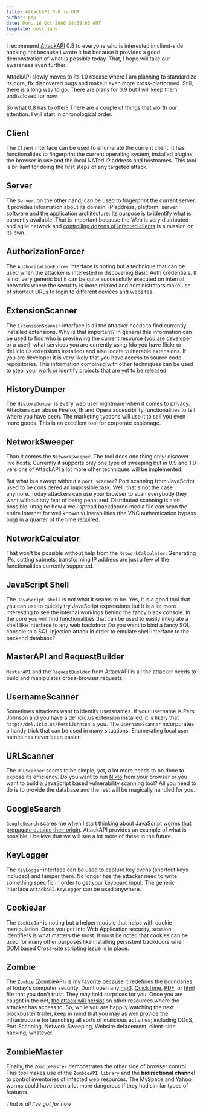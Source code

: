 ```yaml
---
title: AttackAPI 0.8 is OUT
author: pdp
date: Mon, 16 Oct 2006 04:39:05 GMT
template: post.jade
---
```


I recommend [AttackAPI](http://code.google.com/p/attackapi) 0.8 to everyone who is interested in client-side hacking not because I wrote it but because it provides a good demonstration of what is possible today. That, I hope will take our awareness even further.

AttackAPI slowly moves to its 1.0 release where I am planning to standardize its core, fix discovered bugs and make it even more cross-platformed. Still, there is a long way to go. There are plans for 0.9 but I will keep them undisclosed for now.

So what 0.8 has to offer? There are a couple of things that worth our attention. I will start in chronological order.

## Client

The `Client` interface can be used to enumerate the current client. It has functionalities to fingerprint the current operating system, installed plugins, the browser in use and the local NATed IP address and hostnames. This tool is brilliant for doing the first steps of any targeted attack.

## Server

The `Server`, on the other hand, can be used to fingerprint the current server. It provides information about its domain, IP address, platform, server software and the application architecture. Its purpose is to identify what is currently available. That is important because the Web is very distributed and agile network and [controlling dozens of infected clients](/blog/persistent-bi-directional-communication-channels) is a mission on its own.

## AuthorizationForcer

The `AuthorizationForcer` interface is noting but a technique that can be used when the attacker is interested in discovering Basic Auth credentials. It is not very generic but it can be quite successfully executed on internal networks where the security is more relaxed and administrators make use of shortcut URLs to login to different devices and websites.

## ExtensionScanner

The `ExtensionScanner` interface is all the attacker needs to find currently installed extensions. Why is that important? In general this information can be used to find who is previewing the current resource (you are developer or a user), what services you are currently using (do you have flickr or del.icio.us extensions installed) and also locate vulnerable extensions. If you are developer it is very likely that you have access to source code repositories. This information combined with other techniques can be used to steal your work or identify projects that are yet to be released.

## HistoryDumper

The `HistoryDumper` is every web user nightmare when it comes to privacy. Attackers can abuse Firefox, IE and Opera accessibility functionalities to tell where you have been. The marketing tycoons will use it to sell you even more goods. This is an excellent tool for corporate espionage.

## NetworkSweeper

Than it comes the `NetworkSweeper`. The tool does one thing only: discover live hosts. Currently it supports only one type of sweeping but in 0.9 and 1.0 versions of AttackAPI a lot more other techniques will be implemented.

But what is a sweep without a `port scanner`? Port scanning from JavaScript used to be considered an impossible task. Well, that's not the case anymore. Today attackers can use your browser to scan everybody they want without any fear of being penalized. Distributed scanning is also possible. Imagine how a well spread backdoored media file can scan the entire Internet for well known vulnerabilities (the VNC authentication bypass bug) in a quarter of the time required.

## NetworkCalculator

That won't be possible without help from the `NetworkCalculator`. Generating IPs, cutting subnets, transforming IP address are just a few of the functionalities currently supported.

## JavaScript Shell

The `JavaScript shell` is not what it seams to be. Yes, it is a good tool that you can use to quickly try JavaScript expressions but it is a lot more interesting to see the internal workings behind the fancy black console. In the core you will find functionalities that can be used to easily integrate a shell like interface to any web backdoor. Do you want to bind a fancy SQL console to a SQL Injection attack in order to emulate shell interface to the backend database?

## MasterAPI and RequestBuilder

`MasterAPI` and the `RequestBuilder` from AttackAPI is all the attacker needs to build and manipulates cross-browser requests.

## UsernameScanner

Sometimes attackers want to identify usersnames. If your username is Persi Johnson and you have a del.icio.us extension installed, it is likely that `http://del.icio.us/PersiJohnson` is you. The `UsernameScanner` incorporates a handy trick that can be used in many situations. Enumerating local user names has never been easier.

## URLScanner

The `URLScanner` seams to be simple, yet, a lot more needs to be done to expose its efficiency. Do you want to run [Nikto](http://www.cirt.net/code/nikto.shtml) from your browser or you want to build a JavaScript based vulnerability scanning tool? All you need to do is to provide the database and the rest will be magically handled for you.

## GoogleSearch

`GoogleSearch` scares me when I start thinking about JavaScript [worms that propagate outside their origin](/blog/google-search-api-worms). AttackAPI provides an example of what is possible. I believe that we will see a lot more of these in the future.

## KeyLogger

The `KeyLogger` interface can be used to capture key evens (shortcut keys included) and tamper them. No longer has the attacker need to write something specific in order to get your keyboard input. The generic interface `AttackAPI.KeyLogger` can be used anywhere.

## CookieJar

The `CookieJar` is noting but a helper module that helps with cookie manipulation. Once you get into Web Application security, session identifiers is what matters the most. It must be noted that cookies can be used for many other purposes like installing persistent backdoors when DOM based Cross-site scripting issue is in place.

## Zombie

The `Zombie` (ZombieAPI) is my favorite because it redefines the boundaries of today's computer security. Don't open any [mp3](/blog/backdooring-mp3-files), [QuickTime](/blog/backdooring-quicktime-movies), [PDF](http://michaeldaw.org/md-hacks/backdooring-pdf-files/), or [html](/blog/backdooring-web-pages) file that you don't trust. They may hold surprises for you. Once you are caught in the net, [the attack will persist](/blog/persistent-bi-directional-communication-channels) on other resources where the attacker has access to. So, while you are happily watching the next blockbuster trailer, keep in mind that you may as well provide the infrastructure for launching all sorts of malicious activities; including DDoS, Port Scanning, Network Sweeping, Website defacement, client-side hacking, whatever.

## ZombieMaster

Finally, the `ZombieMaster` demonstrates the other side of browser control. This tool makes use of the `ZombieAPI library` and the **bidirectional channel** to control inventories of infected web resources. The MySpace and Yahoo worms could have been a lot more dangerous if they had similar types of features.

_That is all I've got for now_
